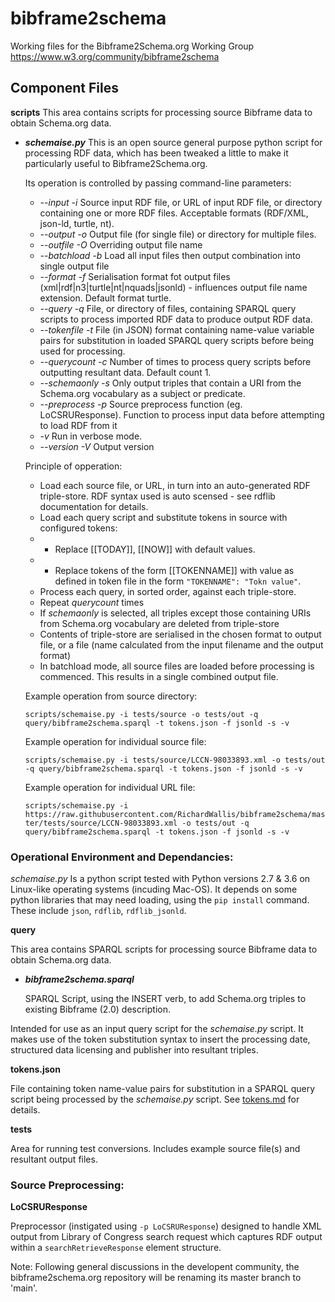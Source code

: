 # bibframe2schema
Working files for the Bibframe2Schema.org Working Group <https://www.w3.org/community/bibframe2schema>


## **Component Files**

**scripts**
This area contains scripts for processing source Bibframe data to obtain Schema.org data.

* ***schemaise.py***
  This is an open source general purpose python script for processing RDF data, which has been tweaked a little to make it particularly useful to Bibframe2Schema.org.
  
  Its operation is controlled by passing command-line parameters:
  
  * *--input* *-i* Source input RDF file, or URL of input RDF file, or directory containing one or more RDF files. Acceptable formats (RDF/XML, json-ld, turtle, nt).
  * *--output* *-o* Output file (for single file) or directory for multiple files. 
  * *--outfile* *-O* Overriding output file name
  * *--batchload* *-b* Load all input files then output combination into single output file
  * *--format* *-f* Serialisation format fot output files (xml|rdf|n3|turtle|nt|nquads|jsonld) - influences output file name extension. Default format turtle.
  * *--query* *-q* File, or directory of files, containing SPARQL query scripts to process imported RDF data to produce output RDF data.
  * *--tokenfile* *-t* File (in JSON) format containing name-value variable pairs for substitution in loaded SPARQL query scripts before being used for processing.
  * *--querycount* *-c* Number of times to process query scripts before outputting resultant data. Default count 1.
  * *--schemaonly* *-s* Only output triples that contain a URI from the Schema.org vocabulary as a subject or predicate.
  * *--preprocess* *-p* Source preprocess function (eg. LoCSRUResponse).  Function to process input data before attempting to load RDF from it
  * *-v* Run in verbose mode.
  * *--version* *-V* Output version
  
  Principle of opperation:
  * Load each source file, or URL, in turn into an auto-generated RDF triple-store.  RDF syntax used is auto scensed - see rdflib documentation for details.
  * Load each query script and substitute tokens in source with configured tokens:
  * * Replace [[TODAY]], [[NOW]] with default values.
  * * Replace tokens of the form [[TOKENNAME]] with value as defined in token file in the form ```"TOKENNAME": "Tokn value"```.
  * Process each query, in sorted order, against each triple-store. 
  * Repeat *querycount* times
  * If *schemaonly* is selected, all triples except those containing URIs from Schema.org vocabulary are deleted from triple-store
  * Contents of triple-store are serialised in the chosen format to output file, or a file (name calculated from the input filename and the output format)
  * In batchload mode, all source files are loaded before processing is commenced.  This results in a single combined output file.
  
  
  Example operation from source directory:
   
   ```scripts/schemaise.py -i tests/source -o tests/out -q query/bibframe2schema.sparql -t tokens.json -f jsonld -s -v```
  
  Example operation  for individual source file:
   
   ```scripts/schemaise.py -i tests/source/LCCN-98033893.xml -o tests/out -q query/bibframe2schema.sparql -t tokens.json -f jsonld -s -v```
  
  Example operation  for individual URL file:
    
    ```scripts/schemaise.py -i https://raw.githubusercontent.com/RichardWallis/bibframe2schema/master/tests/source/LCCN-98033893.xml -o tests/out -q query/bibframe2schema.sparql -t tokens.json -f jsonld -s -v```

### Operational Environment and Dependancies:
  
  *schemaise.py* Is a python script tested with Python versions 2.7 & 3.6 on Linux-like operating systems (incuding Mac-OS).  It depends on some python libraries
  that may need loading, using the ```pip install``` command.  These include ```json```, ```rdflib```, ```rdflib_jsonld```.
  
**query**

This area contains SPARQL scripts for processing source Bibframe data to obtain Schema.org data.

* ***bibframe2schema.sparql***

  SPARQL Script, using the INSERT verb, to add Schema.org triples to existing Bibframe (2.0) description.

Intended for use as an input query script for the *schemaise.py* script.  It makes use of the token substitution syntax to insert the processing date, structured data licensing and publisher into resultant triples.

**tokens.json**

File containing token name-value pairs for substitution in a SPARQL query script being processed by the *schemaise.py* script.  See [tokens.md](tokens.md) for details.


**tests**

Area for running test conversions.  Includes example source file(s) and resultant output files.

### Source Preprocessing:
 
 **LoCSRUResponse**

Preprocessor (instigated using ```-p LoCSRUResponse```) designed to handle XML output from Library of Congress search request which captures RDF output within a ```searchRetrieveResponse``` element structure. 

Note: Following general discussions in the developent community, the bibframe2schema.org repository will be renaming its master branch to 'main'.





